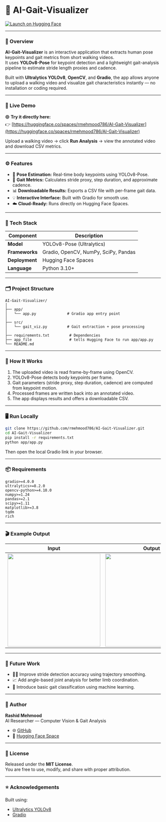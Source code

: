# 👣 AI-Gait-Visualizer

[![Launch on Hugging Face](https://img.shields.io/badge/Launch-🟧%20Hugging%20Face%20Demo-orange)](https://huggingface.co/spaces/rmehmood786/AI-Gait-Visualizer)

---

### 📍 Overview
**AI-Gait-Visualizer** is an interactive application that extracts human pose keypoints and gait metrics from short walking videos.  
It uses **YOLOv8-Pose** for keypoint detection and a lightweight gait-analysis pipeline to estimate stride length proxies and cadence.

Built with **Ultralytics YOLOv8**, **OpenCV**, and **Gradio**, the app allows anyone to upload a walking video and visualize gait characteristics instantly — no installation or coding required.

---

### 🚀 Live Demo
🟢 **Try it directly here:**  
👉 [https://huggingface.co/spaces/rmehmood786/AI-Gait-Visualizer](https://huggingface.co/spaces/rmehmood786/AI-Gait-Visualizer)

Upload a walking video → click **Run Analysis** → view the annotated video and download CSV metrics.

---

### ⚙️ Features
- 🎯 **Pose Estimation:** Real-time body keypoints using YOLOv8-Pose.  
- 🦶 **Gait Metrics:** Calculates stride proxy, step duration, and approximate cadence.  
- 📊 **Downloadable Results:** Exports a CSV file with per-frame gait data.  
- 💡 **Interactive Interface:** Built with Gradio for smooth use.  
- ☁️ **Cloud-Ready:** Runs directly on Hugging Face Spaces.

---

### 🧩 Tech Stack
| Component | Description |
|------------|-------------|
| **Model** | YOLOv8-Pose (Ultralytics) |
| **Frameworks** | Gradio, OpenCV, NumPy, SciPy, Pandas |
| **Deployment** | Hugging Face Spaces |
| **Language** | Python 3.10+ |

---

### 🗂️ Project Structure
```
AI-Gait-Visualizer/
│
├── app/
│   └── app.py              # Gradio app entry point
│
├── src/
│   └── gait_viz.py         # Gait extraction + pose processing
│
├── requirements.txt         # Dependencies
├── app_file                 # tells Hugging Face to run app/app.py
└── README.md
```

---

### 🧠 How It Works
1. The uploaded video is read frame-by-frame using OpenCV.  
2. YOLOv8-Pose detects body keypoints per frame.  
3. Gait parameters (stride proxy, step duration, cadence) are computed from keypoint motion.  
4. Processed frames are written back into an annotated video.  
5. The app displays results and offers a downloadable CSV.

---

### 🖥️ Run Locally
```bash
git clone https://github.com/rmehmood786/AI-Gait-Visualizer.git
cd AI-Gait-Visualizer
pip install -r requirements.txt
python app/app.py
```
Then open the local Gradio link in your browser.

---

### 📦 Requirements
```
gradio>=4.0.0
ultralytics>=8.2.0
opencv-python>=4.10.0
numpy>=1.24
pandas>=2.1
scipy>=1.11
matplotlib>=3.8
tqdm
rich
```

---

### 🎬 Example Output
| Input | Output |
|-------|---------|
| <img src="https://raw.githubusercontent.com/rmehmood786/AI-Gait-Visualizer/main/Sample_input.gif" width="300"/> | <img src="https://raw.githubusercontent.com/rmehmood786/AI-Gait-Visualizer/sample_output.gif" width="300"/> |


---

### 🧩 Future Work
- 🏃‍♂️ Improve stride detection accuracy using trajectory smoothing.  
- 📈 Add angle-based joint analysis for better limb coordination.  
- 🧠 Introduce basic gait classification using machine learning.

---

### 👤 Author
**Rashid Mehmood**  
AI Researcher — Computer Vision & Gait Analysis  
- 🌐 [GitHub](https://github.com/rmehmood786)  
- 🤗 [Hugging Face Space](https://huggingface.co/spaces/rmehmood786/AI-Gait-Visualizer)

---

### 🪪 License
Released under the **MIT License**.  
You are free to use, modify, and share with proper attribution.

---

### ⭐ Acknowledgements
Built using:
- [Ultralytics YOLOv8](https://github.com/ultralytics/ultralytics)  
- [Gradio](https://github.com/gradio-app/gradio)